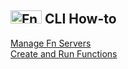 ## <img src="https://fnproject.io/images/fn-300x125.png" alt="Fn Project Logo" height="21" width="50"> CLI How-to

[Manage Fn Servers](manage-server.md)  
[Create and Run Functions](create-run-fn.md)  

